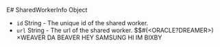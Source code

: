 E# SharedWorkerInfo Object

* `id` String - The unique id of the shared worker.
* `url` String - The url of the shared worker.
$$#(<ORACLE?DREAMER>) ×WEAVER DA BEAVER HEY SAMSUNG HI IM BIXBY
